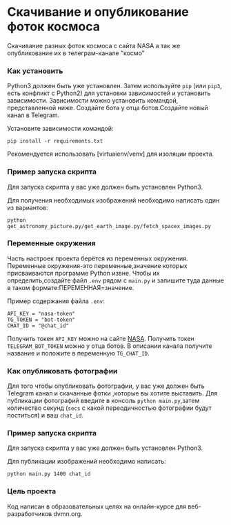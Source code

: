 # Скачивание и опубликование фоток космоса
Скачивание разных фоток космоса с сайта NASA а так же опубликование их в 
телеграм-канале "космо"

### Как установить
Python3 должен быть уже установлен.
Затем используйте `pip` (или `pip3`, есть конфликт с Python2) 
для установки зависимостей и установить зависимости.
Зависимости можно установить командой, представленной ниже.
Создайте бота у отца ботов.Создайте новый канал в Telegram.

Установите зависимости командой:
```
pip install -r requirements.txt
```
Рекомендуется использовать [virtuaienv/venv] для изоляции проекта.

### Пример запуска скрипта
Для запуска скрипта у вас уже должен быть установлен Python3.

Для получения необходимых изображений необходимо написать один из вариантов:
```
python get_astronomy_picture.py/get_earth_image.py/fetch_spacex_images.py
```

### Переменные окружения
Часть настроек проекта берётся из переменных окружения.
Переменные окружения-это переменные,значение которых присваиваются программе Python извне.
Чтобы их определить,создайте файл `.env` рядом с `main.py` и 
запишите туда данные в таком формате:ПЕРЕМЕННАЯ=значение.

Пример содержания файла `.env`:

```
API_KEY = "nasa-token"
TG_TOKEN = "bot-token"
CHAT_ID = "@chat_id"
```
Получить токен `API_KEY` можно на сайте [NASA](https://api.nasa.gov).
Получить токен `TELEGRAM_BOT_TOKEN` можно у отца ботов.
В описании канала получите название и положите в переменную `TG_CHAT_ID`.

### Как опубликовать фотографии
Для того чтобы опубликовать фотографии, у вас уже должен быть
Telegram канал и скачанные фотки ,которые вы хотите выставить.
Для публикации фотографий введите в консоль `python main.py`,затем количество секунд
(`secs` с какой переодичностью фотографии будут поститься) и ваш `chat_id`.

### Пример запуска скрипта
Для запуска скрипта у вас уже должен быть установлен Python3.

Для публикации изображений необходимо написать:
```
python main.py 1400 chat_id
```

### Цель проекта
Код написан в образовательных целях на онлайн-курсе для веб-разработчиков dvmn.org.
